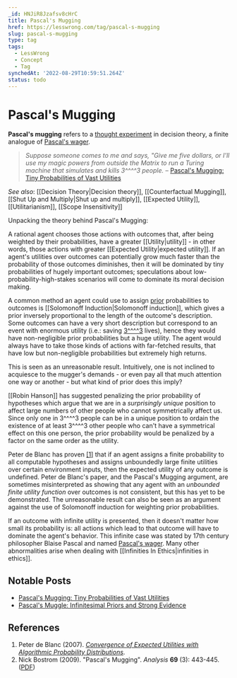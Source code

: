 ```yaml
---
_id: HNJiR8Jzafsv8cHrC
title: Pascal's Mugging
href: https://lesswrong.com/tag/pascal-s-mugging
slug: pascal-s-mugging
type: tag
tags:
  - LessWrong
  - Concept
  - Tag
synchedAt: '2022-08-29T10:59:51.264Z'
status: todo
---
```


# Pascal's Mugging

**Pascal's mugging** refers to a [thought experiment](https://wiki.lesswrong.com/wiki/thought_experiment) in decision theory, a finite analogue of [Pascal's wager](https://en.wikipedia.org/wiki/Pascal's_wager).

> *Suppose someone comes to me and says, "Give me five dollars, or I'll use my magic powers from outside the Matrix to run a Turing machine that simulates and kills 3^^^^3 people.* – [Pascal's Mugging: Tiny Probabilities of Vast Utilities](https://www.lesswrong.com/posts/a5JAiTdytou3Jg749/pascal-s-mugging-tiny-probabilities-of-vast-utilities)

*See also*: [[Decision Theory|Decision theory]], [[Counterfactual Mugging]], [[Shut Up and Multiply|Shut up and multiply]], [[Expected Utility]], [[Utilitarianism]], [[Scope Insensitivity]]

Unpacking the theory behind Pascal's Mugging:

A rational agent chooses those actions with outcomes that, after being weighted by their probabilities, have a greater [[Utility|utility]] \- in other words, those actions with greater [[Expected Utility|expected utility]]. If an agent's utilities over outcomes can potentially grow much faster than the probability of those outcomes diminishes, then it will be dominated by tiny probabilities of hugely important outcomes; speculations about low-probability-high-stakes scenarios will come to dominate its moral decision making.

A common method an agent could use to assign [prior](https://wiki.lesswrong.com/wiki/prior) probabilities to outcomes is [[Solomonoff Induction|Solomonoff induction]], which gives a prior inversely proportional to the length of the outcome's description. Some outcomes can have a very short description but correspond to an event with enormous utility (i.e.: saving [3^^^^3](https://wiki.lesswrong.com/wiki/3%5E%5E%5E%5E3) lives), hence they would have non-negligible prior probabilities but a huge utility. The agent would always have to take those kinds of actions with far-fetched results, that have low but non-negligible probabilities but extremely high returns.

This is seen as an unreasonable result. Intuitively, one is not inclined to acquiesce to the mugger's demands - or even pay all that much attention one way or another - but what kind of prior does this imply?

[[Robin Hanson]] has suggested penalizing the prior probability of hypotheses which argue that we are in a *surprisingly unique* position to affect large numbers of other people who cannot symmetrically affect us. Since only one in 3^^^^3 people can be in a unique position to ordain the existence of at least 3^^^^3 other people who can't have a symmetrical effect on this one person, the prior probability would be penalized by a factor on the same order as the utility.

Peter de Blanc has proven [\[1\]](http://arxiv.org/abs/0712.4318) that if an agent assigns a finite probability to all computable hypotheses and assigns unboundedly large finite utilities over certain environment inputs, then the expected utility of any outcome is undefined. Peter de Blanc's paper, and the Pascal's Mugging argument, are sometimes misinterpreted as showing that any agent with an *unbounded finite utility function* over outcomes is not consistent, but this has yet to be demonstrated. The unreasonable result can also be seen as an argument against the use of Solomonoff induction for weighting prior probabilities.

If an outcome with infinite utility is presented, then it doesn't matter how small its probability is: all actions which lead to that outcome will have to dominate the agent's behavior. This infinite case was stated by 17th century philosopher Blaise Pascal and named [Pascal's wager](https://en.wikipedia.org/wiki/Pascal's_wager). Many other abnormalities arise when dealing with [[Infinities In Ethics|infinities in ethics]].

## Notable Posts

- [Pascal's Mugging: Tiny Probabilities of Vast Utilities](https://www.lesswrong.com/lw/kd/pascals_mugging_tiny_probabilities_of_vast/)
- [Pascal's Muggle: Infinitesimal Priors and Strong Evidence](https://www.lesswrong.com/lw/h8k/pascals_muggle_infinitesimal_priors_and_strong/)

## References

1. Peter de Blanc (2007). [*Convergence of Expected Utilities with Algorithmic Probability Distributions*](http://arxiv.org/abs/0712.4318).
2. Nick Bostrom (2009). "Pascal's Mugging". *Analysis* **69** (3): 443-445. ([PDF](http://www.nickbostrom.com/papers/pascal.pdf))
